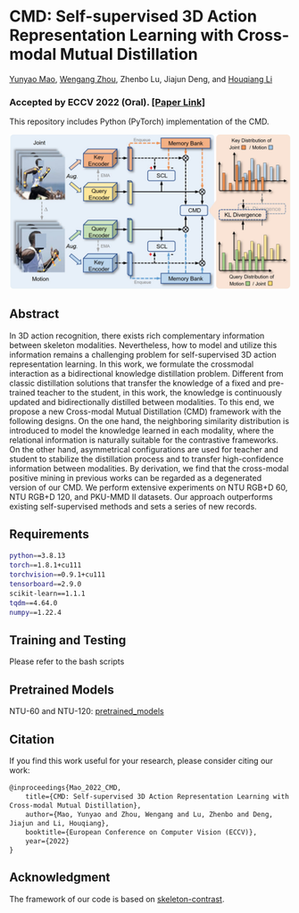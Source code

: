 # CMD: Self-supervised 3D Action Representation Learning with Cross-modal Mutual Distillation
[Yunyao Mao](http://home.ustc.edu.cn/~myy2016), [Wengang Zhou](http://staff.ustc.edu.cn/~zhwg/index.html), Zhenbo Lu, Jiajun Deng, and [Houqiang Li](http://staff.ustc.edu.cn/~lihq) 

### Accepted by **ECCV 2022 (Oral)**. [[Paper Link]](https://arxiv.org/pdf/2207.66666.pdf)

This repository includes Python (PyTorch) implementation of the CMD.

![](./images/cmd.jpg)

## Abstract
In 3D action recognition, there exists rich complementary information between skeleton modalities. Nevertheless, how to model and
utilize this information remains a challenging problem for self-supervised
3D action representation learning. In this work, we formulate the crossmodal interaction as a bidirectional knowledge distillation problem. Different from classic distillation solutions that transfer the knowledge of a fixed and pre-trained teacher to the student, in this work, the knowledge is continuously updated and bidirectionally distilled between modalities. To this end, we propose a new Cross-modal Mutual Distillation (CMD) framework with the following designs. On the one hand, the neighboring similarity distribution is introduced to model the knowledge learned in each modality, where the relational information is naturally suitable for the contrastive frameworks. On the other hand, asymmetrical configurations are used for teacher and student to stabilize the distillation process and to transfer high-confidence information between modalities. By derivation, we find that the cross-modal positive mining in previous works can be regarded as a degenerated version of our CMD. We perform extensive experiments on NTU RGB+D 60, NTU RGB+D 120, and PKU-MMD II datasets. Our approach outperforms existing self-supervised methods and sets a series of new records.

## Requirements

```bash
python==3.8.13
torch==1.8.1+cu111
torchvision==0.9.1+cu111
tensorboard==2.9.0
scikit-learn==1.1.1
tqdm==4.64.0
numpy==1.22.4
```

## Training and Testing
Please refer to the bash scripts

## Pretrained Models
NTU-60 and NTU-120: [pretrained_models](https://rec.ustc.edu.cn/share/5f6a5ee0-01dd-11ed-b9ae-8301ca6d3d37)

## Citation
If you find this work useful for your research, please consider citing our work:
```
@inproceedings{Mao_2022_CMD,
    title={CMD: Self-supervised 3D Action Representation Learning with Cross-modal Mutual Distillation},
    author={Mao, Yunyao and Zhou, Wengang and Lu, Zhenbo and Deng, Jiajun and Li, Houqiang},
    booktitle={European Conference on Computer Vision (ECCV)},
    year={2022}
}
```

## Acknowledgment
The framework of our code is based on [skeleton-contrast](https://github.com/fmthoker/skeleton-contrast).
